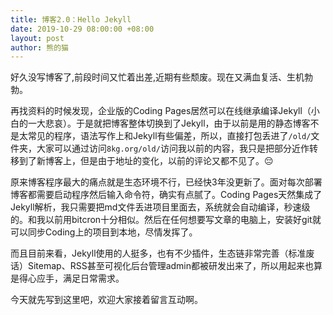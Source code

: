 ```yaml
---
title: 博客2.0：Hello Jekyll
date: 2019-10-29 08:00:00 +08:00
layout: post
author: 熊的猫
---
```


好久没写博客了,前段时间又忙着出差,近期有些颓废。现在又满血复活、生机勃勃。

再找资料的时候发现，企业版的Coding Pages居然可以在线继承编译Jekyll（小白的一大悲哀）。于是就把博客整体切换到了Jekyll，由于以前是用的静态博客不是太常见的程序，语法写作上和Jekyll有些偏差，所以，直接打包丢进了`/old/`文件夹，大家可以通过访问`8kg.org/old/`访问我以前的内容，我只是把部分近作转移到了新博客上，但是由于地址的变化，以前的评论又都不见了。😔

原来博客程序最大的痛点就是生态环境不行，已经快3年没更新了。面对每次部署博客都需要启动程序然后输入命令符，确实有点腻了。Coding Pages天然集成了Jekyll解析，我只需要把md文件丢进项目里面去，系统就会自动编译，秒速级的。和我以前用bitcron十分相似。然后在任何想要写文章的电脑上，安装好git就可以同步Coding上的项目到本地，尽情发挥了。

而且目前来看，Jekyll使用的人挺多，也有不少插件，生态链非常完善（标准废话）Sitemap、RSS甚至可视化后台管理admin都被研发出来了，所以用起来也算是得心应手，满足日常需求。

今天就先写到这里吧，欢迎大家接着留言互动啊。